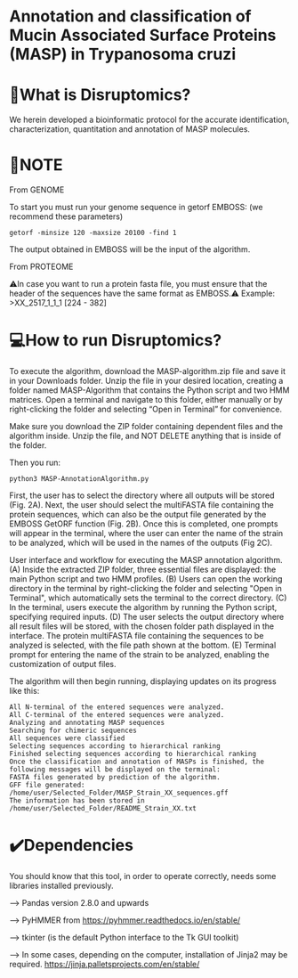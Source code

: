 
# Annotation and classification of Mucin Associated Surface Proteins (MASP) in Trypanosoma cruzi 

# 📍What is Disruptomics? 

We herein developed a bioinformatic protocol for the accurate identification, characterization, quantitation and annotation of MASP molecules.

# 📝NOTE
From GENOME

To start you must run your genome sequence in getorf EMBOSS: (we recommend these parameters)

 ```getorf -minsize 120 -maxsize 20100 -find 1  ```

The output obtained in EMBOSS will be the input of the algorithm. 

From PROTEOME

 ⚠️In case you want to run a protein fasta file,  you must ensure that the header of the sequences have the same format as EMBOSS.⚠️
Example: >XX_2517_1_1_1 [224 - 382]

# 💻How to run Disruptomics?
To execute the algorithm, download the MASP-algorithm.zip file and save it in your Downloads folder. Unzip the file in your desired location, creating a folder named MASP-Algorithm that contains the Python script and two HMM matrices. Open a terminal and navigate to this folder, either manually or by right-clicking the folder and selecting “Open in Terminal” for convenience.

Make sure you download the ZIP folder containing dependent files and the algorithm inside. Unzip the file, and NOT DELETE anything that is inside of the folder.

Then you run:

 ```python3 MASP-AnnotationAlgorithm.py  ```

First, the user has to select the directory where all outputs will be stored (Fig. 2A). Next, the user should select the multiFASTA file containing the protein sequences, which can also be the output file generated by the EMBOSS GetORF function (Fig. 2B). Once this is completed, one prompts will appear in the terminal, where the user can enter the name of the strain to be analyzed, which will be used in the names of the outputs  (Fig 2C). 



User interface and workflow for executing the MASP annotation algorithm.
(A) Inside the extracted ZIP folder, three essential files are displayed: the main Python script and two HMM profiles. (B) Users can open the working directory in the terminal by right-clicking the folder and selecting "Open in Terminal", which automatically sets the terminal to the correct directory. (C) In the terminal, users execute the algorithm by running the Python script, specifying required inputs. (D) The user selects the output directory where all result files will be stored, with the chosen folder path displayed in the interface. The protein multiFASTA file containing the sequences to be analyzed is selected, with the file path shown at the bottom. (E) Terminal prompt for entering the name of the strain to be analyzed, enabling the customization of output files.

The algorithm will then begin running, displaying updates on its progress like this: 
 ```All internal Methionines were calculated
All N-terminal of the entered sequences were analyzed. 
All C-terminal of the entered sequences were analyzed. 
Analyzing and annotating MASP sequences
Searching for chimeric sequences
All sequences were classified
Selecting sequences according to hierarchical ranking
Finished selecting sequences according to hierarchical ranking
Once the classification and annotation of MASPs is finished, the following messages will be displayed on the terminal:
FASTA files generated by prediction of the algorithm.
GFF file generated: /home/user/Selected_Folder/MASP_Strain_XX_sequences.gff
The information has been stored in /home/user/Selected_Folder/README_Strain_XX.txt 
```


# ✔️Dependencies 
You should know that this tool, in order to operate correctly, needs some libraries installed previously.

--> Pandas version 2.8.0 and upwards

--> PyHMMER from  https://pyhmmer.readthedocs.io/en/stable/

--> tkinter (is the default Python interface to the Tk GUI toolkit)

--> In some cases, depending on the computer, installation of Jinja2 may be required. https://jinja.palletsprojects.com/en/stable/
